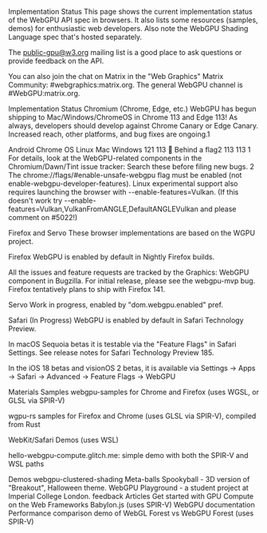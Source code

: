Implementation Status
This page shows the current implementation status of the WebGPU API spec in browsers. It also lists some resources (samples, demos) for enthusiastic web developers. Also note the WebGPU Shading Language spec that's hosted separately.

The public-gpu@w3.org mailing list is a good place to ask questions or provide feedback on the API.

You can also join the chat on Matrix in the "Web Graphics" Matrix Community: #webgraphics:matrix.org. The general WebGPU channel is #WebGPU:matrix.org.

Implementation Status
Chromium (Chrome, Edge, etc.)
WebGPU has begun shipping to Mac/Windows/ChromeOS in Chrome 113 and Edge 113! As always, developers should develop against Chrome Canary or Edge Canary. Increased reach, other platforms, and bug fixes are ongoing.1

Android	Chrome OS	Linux	Mac	Windows
121	113	👷 Behind a flag2	113	113
1 For details, look at the WebGPU-related components in the Chromium/Dawn/Tint issue tracker: Search these before filing new bugs.
2 The chrome://flags/#enable-unsafe-webgpu flag must be enabled (not enable-webgpu-developer-features). Linux experimental support also requires launching the browser with --enable-features=Vulkan. (If this doesn't work try --enable-features=Vulkan,VulkanFromANGLE,DefaultANGLEVulkan and please comment on #5022!)

Firefox and Servo
These browser implementations are based on the WGPU project.

Firefox
WebGPU is enabled by default in Nightly Firefox builds.

All the issues and feature requests are tracked by the Graphics: WebGPU component in Bugzilla. For initial release, please see the webgpu-mvp bug. Firefox tentatively plans to ship with Firefox 141.

Servo
Work in progress, enabled by "dom.webgpu.enabled" pref.

Safari (In Progress)
WebGPU is enabled by default in Safari Technology Preview.

In macOS Sequoia betas it is testable via the "Feature Flags" in Safari Settings. See release notes for Safari Technology Preview 185.

In the iOS 18 betas and visionOS 2 betas, it is available via Settings -> Apps -> Safari -> Advanced -> Feature Flags -> WebGPU

Materials
Samples
webgpu-samples for Chrome and Firefox (uses WGSL, or GLSL via SPIR-V)

wgpu-rs samples for Firefox and Chrome (uses GLSL via SPIR-V), compiled from Rust

WebKit/Safari Demos (uses WSL)

hello-webgpu-compute.glitch.me: simple demo with both the SPIR-V and WSL paths

Demos
webgpu-clustered-shading
Meta-balls
Spookyball - 3D version of "Breakout", Halloween theme.
WebGPU Playground - a student project at Imperial College London. feedback
Articles
Get started with GPU Compute on the Web
Frameworks
Babylon.js (uses SPIR-V)
WebGPU documentation
Performance comparison demo of WebGL Forest vs WebGPU Forest (uses SPIR-V)
